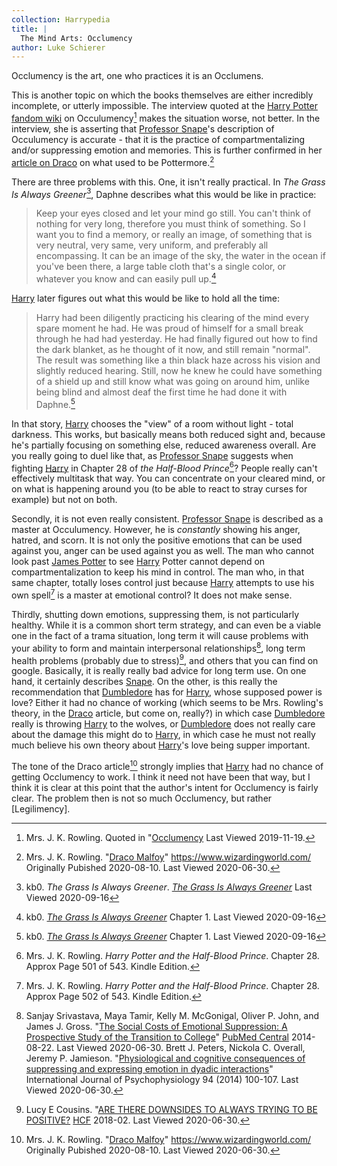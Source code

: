 ```yaml
---
collection: Harrypedia
title: |
  The Mind Arts: Occlumency
author: Luke Schierer
---
```


Occlumency is the art, one who practices it is an Occlumens.

This is another topic on which the books themselves are either incredibly
incomplete, or utterly impossible. The interview quoted at the [Harry
Potter fandom wiki](https://harrypotter.fandom.com/) on
Occulumency[^20191119-1] makes the situation worse, not better. In the
interview, she is asserting that [Professor Snape]'s description of
Occulumency is accurate - that it is the practice of compartmentalizing
and/or suppressing emotion and memories. This is further confirmed in her
[article on Draco][WWJKRDM1] on what used to be Pottermore.[^20200630-7]

There are three problems with this. One, it isn't really practical. In
_The Grass Is Always Greener_[^20191119-2], Daphne describes what this
would be like in practice:

> Keep your eyes closed and let your mind go still. You can't think of
> nothing for very long, therefore you must think of something. So I want you
> to find a memory, or really an image, of something that is very neutral,
> very same, very uniform, and preferably all encompassing. It can be an
> image of the sky, the water in the ocean if you've been there, a large
> table cloth that's a single color, or whatever you know and can easily
> pull up.[^20191119-3]

[Harry] later figures out what this would be like to hold all the time:

> Harry had been diligently practicing his clearing of the mind every spare
> moment he had. He was proud of himself for a small break through he had
> had yesterday. He had finally figured out how to find the dark blanket,
> as he thought of it now, and still remain "normal". The result was
> something like a thin black haze across his vision and slightly reduced
> hearing. Still, now he knew he could have something of a shield up and
> still know what was going on around him, unlike being blind and almost
> deaf the first time he had done it with Daphne.[^20191119-4]

In that story, [Harry] chooses the "view" of a room without light - total
darkness. This works, but basically means both reduced sight and,
because he's partially focusing on something else, reduced awareness
overall. Are you really going to duel like that, as [Professor Snape]
suggests when fighting [Harry] in Chapter 28 of _the Half-Blood
Prince_[^20191119-5]? People really can't effectively multitask that way.
You can concentrate on your cleared mind, or on what is happening around
you (to be able to react to stray curses for example) but not on both.

Secondly, it is not even really consistent. [Professor Snape] is
described as a master at Occulumency. However, he is _constantly_ showing
his anger, hatred, and scorn. It is not only the positive emotions that
can be used against you, anger can be used against you as well. The man
who cannot look past [James Potter] to see [Harry] Potter cannot depend on
compartmentalization to keep his mind in control. The man who, in that
same chapter, totally loses control just because [Harry] attempts to use
his own spell[^20191119-6] is a master at emotional control? It does not
make sense.

Thirdly, shutting down emotions, suppressing them, is not particularly
healthy. While it is a common short term strategy, and can even be a
viable one in the fact of a trama situation, long term it will cause
problems with your ability to form and maintain interpersonal
relationships[^20200630-4], long term health problems (probably due to
stress)[^20200630-5], and others that you can find on google. Basically, it
is really really bad advice for long term use. On one hand, it certainly
describes [Snape]. On the other, is this really the recommendation that
[Dumbledore] has for [Harry], whose supposed power is love? Either it had
no chance of working (which seems to be Mrs. Rowling's theory, in the [Draco]
article, but come on, really?) in which case [Dumbledore] really is throwing
[Harry] to the wolves, or [Dumbledore] does not really care about the damage
this might do to [Harry], in which case he must not really much believe his
own theory about [Harry]'s love being supper important.

The tone of the Draco article[^20210922-1] strongly implies that [Harry]
had no chance of getting Occlumency to work. I think it need not have been
that way, but I think it is clear at this point that the author's intent
for Occlumency is fairly clear. The problem then is not so much Occlumency,
but rather [Legilimency].

[Harry]: ../../../people/Potter/Harry_James/
[James]: ../../../people/Potter/James/
[James Potter]: ../../../people/Potter/James/
[Professor Snape]: ../../../people/Snape/Severus/
[Snape]: ../../../people/Snape/Severus/
[Draco]: ../../../people/Malfoy/Draco_Lucius/
[Dumbledore]: ../../../people/Dumbledore/Albus_Percival_Wulfric_Brian/

[^20210922-1]:
    Mrs. J. K. Rowling. "[Draco
    Malfoy](https://www.wizardingworld.com/writing-by-jk-rowling/draco-malfoy)"
    https://www.wizardingworld.com/ Originally Pubished 2020-08-10. Last
    Viewed 2020-06-30.

[WWJKRDM1]: https://www.rowlingindex.org/work/dmpm/

[^20200630-7]:
    Mrs. J. K. Rowling. "[Draco
    Malfoy](https://www.wizardingworld.com/writing-by-jk-rowling/draco-malfoy)"
    https://www.wizardingworld.com/ Originally Pubished 2020-08-10. Last
    Viewed 2020-06-30.

[^20200630-4]:
    Sanjay Srivastava, Maya Tamir, Kelly M. McGonigal, Oliver P.
    John, and James J. Gross. "[The Social Costs of Emotional Suppression:
    A Prospective Study of the Transition to
    College](https://www.ncbi.nlm.nih.gov/pmc/articles/PMC4141473/)"
    [PubMed Central](https://www.ncbi.nlm.nih.gov/pmc/) 2014-08-22. Last
    Viewed 2020-06-30. Brett J. Peters, Nickola C. Overall, Jeremy P.
    Jamieson. "[Physiological and cognitive consequences of suppressing
    and expressing emotion in dyadic
    interactions](https://www.psych.rochester.edu/research/jamiesonlab/wp-content/uploads/2014/01/peters.pdf)"
    International Journal of Psychophysiology 94 (2014) 100-107. Last
    Viewed 2020-06-30.

[^20200630-5]:
    Lucy E Cousins. "[ARE THERE DOWNSIDES TO ALWAYS TRYING TO BE
    POSITIVE?](https://www.hcf.com.au/health-agenda/body-mind/mental-health/downsides-to-always-being-positive)
    [HCF](https://www.hcf.com.au/) 2018-02. Last Viewed 2020-06-30.

[^20191119-1]:
    Mrs. J. K. Rowling.
    Quoted in "[Occlumency](https://harrypotter.fandom.com/wiki/Occlumency#Behind_the_scenes)
    Last Viewed 2019-11-19.

[^20191119-2]:
    kb0. _The Grass Is Always Greener_. _[The Grass Is Always
    Greener](https://www.fanfiction.net/s/4334542/1/The-Grass-Is-Always-Greener)_
    Last Viewed 2020-09-16

[^20191119-3]:
    kb0. _[The Grass Is Always
    Greener](https://www.fanfiction.net/s/4334542/1/The-Grass-Is-Always-Greener)_
    Chapter 1. Last Viewed 2020-09-16

[^20191119-4]:
    kb0. _[The Grass Is Always
    Greener](https://www.fanfiction.net/s/4334542/1/The-Grass-Is-Always-Greener)_
    Chapter 1. Last Viewed 2020-09-16

[^20191119-5]:
    Mrs. J. K. Rowling. _Harry Potter and the Half-Blood
    Prince_. Chapter 28. Approx Page 501 of 543. Kindle Edition.

[^20191119-6]:
    Mrs. J. K. Rowling. _Harry Potter and the Half-Blood
    Prince_. Chapter 28. Approx Page 502 of 543. Kindle Edition.
